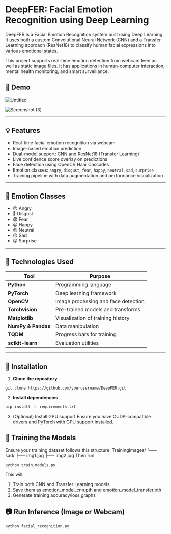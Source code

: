 # DeepFER: Facial Emotion Recognition using Deep Learning

DeepFER is a Facial Emotion Recognition system built using Deep Learning. It uses both a custom Convolutional Neural Network (CNN) and a Transfer Learning approach (ResNet18) to classify human facial expressions into various emotional states.

This project supports real-time emotion detection from webcam feed as well as static image files. It has applications in human-computer interaction, mental health monitoring, and smart surveillance.

## 📸 Demo
![Untitled](https://github.com/user-attachments/assets/c478a861-d9dd-4977-af6b-446b24a04042)

![Screenshot (3)](https://github.com/user-attachments/assets/d563a202-2638-4299-99be-4239f992a7b5)

---

## 💡 Features

- Real-time facial emotion recognition via webcam
- Image-based emotion prediction
- Dual-model support: CNN and ResNet18 (Transfer Learning)
- Live confidence score overlay on predictions
- Face detection using OpenCV Haar Cascades
- Emotion classes: `angry`, `disgust`, `fear`, `happy`, `neutral`, `sad`, `surprise`
- Training pipeline with data augmentation and performance visualization

---

## 🧠 Emotion Classes
- 😠 Angry
- 🤢 Disgust
- 😨 Fear
- 😀 Happy
- 😐 Neutral
- 😢 Sad
- 😲 Surprise

---

## 🔧 Technologies Used

| Tool | Purpose |
|------|---------|
| **Python** | Programming language |
| **PyTorch** | Deep learning framework |
| **OpenCV** | Image processing and face detection |
| **Torchvision** | Pre-trained models and transforms |
| **Matplotlib** | Visualization of training history |
| **NumPy & Pandas** | Data manipulation |
| **TQDM** | Progress bars for training |
| **scikit-learn** | Evaluation utilities |

---

## 🚀 Installation

1. **Clone the repository**
```
git clone https://github.com/yourusername/DeepFER.git
```
2. **Install dependencies**
```
pip install -r requirements.txt
```
3. (Optional) Install GPU support Ensure you have CUDA-compatible drivers and PyTorch with GPU support installed.

## 🧪 Training the Models
Ensure your training dataset follows this structure:
TrainingImages/
└── sad/
    ├── img1.jpg
    ├── img2.jpg
Then run
```
python train_models.py
```
This will:

1. Train both CNN and Transfer Learning models
2. Save them as emotion_model_cnn.pth and emotion_model_transfer.pth
3. Generate training accuracy/loss graphs

## 📷 Run Inference (Image or Webcam)
```
python facial_recognition.py
```


